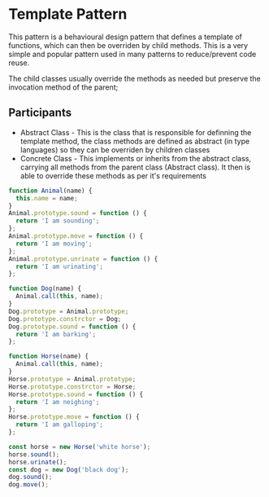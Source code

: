 # Template Pattern

This pattern is a behavioural design pattern that defines a template of functions, which can then be overriden by child methods.
This is a very simple and popular pattern used in many patterns to reduce/prevent code reuse.

The child classes usually override the methods as needed but preserve the invocation method of the parent;

## Participants

- Abstract Class - This is the class that is responsible for definning the template method, the class methods are defined as abstract (in type languages) so they can be overriden by children classes
- Concrete Class - This implements or inherits from the abstract class, carrying all methods from the parent class (Abstract class). It then is able to override these methods as per it's requirements

```js
function Animal(name) {
  this.name = name;
}
Animal.prototype.sound = function () {
  return 'I am sounding';
};
Animal.prototype.move = function () {
  return 'I am moving';
};
Animal.prototype.unrinate = function () {
  return 'I am urinating';
};

function Dog(name) {
  Animal.call(this, name);
}
Dog.prototype = Animal.prototype;
Dog.prototype.constrctor = Dog;
Dog.prototype.sound = function () {
  return 'I am barking';
};

function Horse(name) {
  Animal.call(this, name);
}
Horse.prototype = Animal.prototype;
Horse.prototype.constrctor = Horse;
Horse.prototype.sound = function () {
  return 'I am neighing';
};
Horse.prototype.move = function () {
  return 'I am galloping';
};

const horse = new Horse('white horse');
horse.sound();
horse.urinate();
const dog = new Dog('black dog');
dog.sound();
dog.move();
```